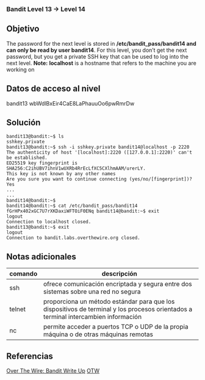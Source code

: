 ### Bandit Level 13 → Level 14

## Objetivo
The password for the next level is stored in **/etc/bandit_pass/bandit14 and can only be read by user bandit14**. For this level, you don’t get the next password, but you get a private SSH key that can be used to log into the next level. **Note:** **localhost** is a hostname that refers to the machine you are working on

## Datos de acceso al nivel
bandit13
wbWdlBxEir4CaE8LaPhauuOo6pwRmrDw

## Solución
```
bandit13@bandit:~$ ls
sshkey.private 
bandit13@bandit:~$ ssh -i sshkey.private bandit14@localhost -p 2220
The authenticity of host '[localhost]:2220 ([127.0.0.1]:2220)' can't be established. 
ED25519 key fingerprint is SHA256:C2ihUBV7ihnV1wUXRb4RrEcLfXC5CXlhmAAM/urerLY. 
This key is not known by any other names
Are you sure you want to continue connecting (yes/no/[fingerprint])? Yes 
...
...
bandit14@bandit:~$
bandit14@bandit:~$ cat /etc/bandit_pass/bandit14 fGrHPx402xGC7U7rXKDaxiWFTOiF0ENq bandit14@bandit:~$ exit
logout 
Connection to localhost closed.
bandit13@bandit:~$ exit 
logout
Connection to bandit.labs.overthewire.org closed.
```
## Notas adicionales

| comando | descripción |
|-----|-----|
| ssh | ofrece comunicación encriptada y segura entre dos sistemas sobre una red no segura |
| telnet |proporciona un método estándar para que los dispositivos de terminal y los procesos orientados a terminal intercambien información |
| nc | permite acceder a puertos TCP o UDP de la propia máquina o de otras máquinas remotas |
## Referencias
[Over The Wire: Bandit Write Up](https://jwuk.files.wordpress.com/2016/05/writeup1.pdf)
[OTW](https://axcheron.github.io/writeups/otw/bandit/)
